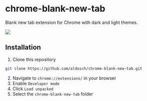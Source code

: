 # chrome-blank-new-tab

Blank new tab extension for Chrome with dark and light themes.

<img src="https://raw.github.com/aldosch/chrome-blank-new-tab/master/example.png" />

## Installation

1. Clone this repository
```bash
git clone https://github.com/aldosch/chrome-blank-new-tab.git
```
2. Navigate to `chrome://extensions/` in your browser
3. Enable `Developer mode`
4. Click `Load unpacked`
5. Select the `chrome-blank-new-tab` folder